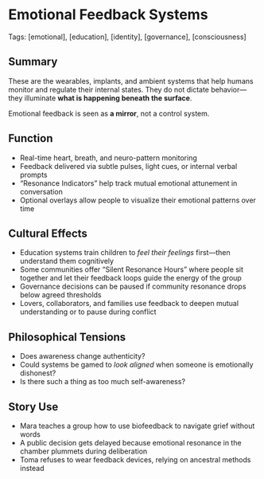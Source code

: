 # Emotional Feedback Systems  
Tags: [emotional], [education], [identity], [governance], [consciousness]

## Summary

These are the wearables, implants, and ambient systems that help humans monitor and regulate their internal states. They do not dictate behavior—they illuminate **what is happening beneath the surface**.

Emotional feedback is seen as **a mirror**, not a control system.

## Function

- Real-time heart, breath, and neuro-pattern monitoring  
- Feedback delivered via subtle pulses, light cues, or internal verbal prompts  
- “Resonance Indicators” help track mutual emotional attunement in conversation  
- Optional overlays allow people to visualize their emotional patterns over time

## Cultural Effects

- Education systems train children to *feel their feelings* first—then understand them cognitively  
- Some communities offer “Silent Resonance Hours” where people sit together and let their feedback loops guide the energy of the group  
- Governance decisions can be paused if community resonance drops below agreed thresholds  
- Lovers, collaborators, and families use feedback to deepen mutual understanding or to pause during conflict

## Philosophical Tensions

- Does awareness change authenticity?
- Could systems be gamed to *look aligned* when someone is emotionally dishonest?
- Is there such a thing as too much self-awareness?

## Story Use

- Mara teaches a group how to use biofeedback to navigate grief without words  
- A public decision gets delayed because emotional resonance in the chamber plummets during deliberation  
- Toma refuses to wear feedback devices, relying on ancestral methods instead
